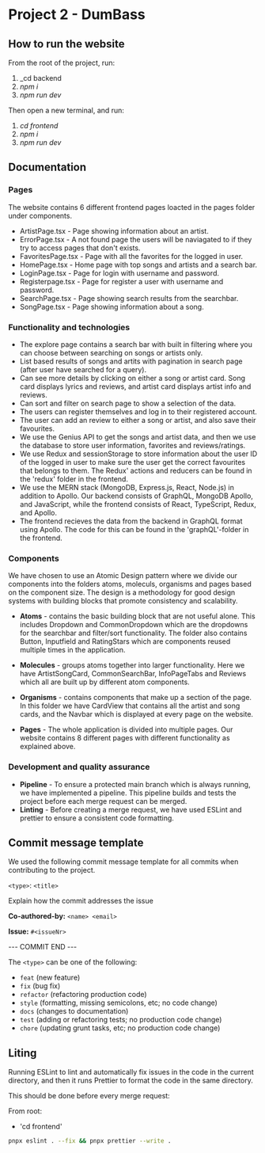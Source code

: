# Project 2 - DumBass

## How to run the website

From the root of the project, run:

1. _cd backend
2. _npm i_
3. _npm run dev_

Then open a new terminal, and run:

1. _cd frontend_
2. _npm i_
3. _npm run dev_



## Documentation

### Pages

The website contains 6 different frontend pages loacted in the pages folder under components. 

-   ArtistPage.tsx - Page showing information about an artist.
-   ErrorPage.tsx - A not found page the users will be naviagated to if they try to access pages that don't exists.
-   FavoritesPage.tsx - Page with all the favorites for the logged in user.
-   HomePage.tsx - Home page with top songs and artists and a search bar.
-   LoginPage.tsx - Page for login with username and password.
-   Registerpage.tsx - Page for register a user with username and password.
-   SearchPage.tsx - Page showing search results from the searchbar.
-   SongPage.tsx - Page showing information about a song.

### Functionality and technologies

-   The explore page contains a search bar with built in filtering where you can choose between searching on songs or artists only.
-   List based results of songs and artits with pagination in search page (after user have searched for a query).
-   Can see more details by clicking on either a song or artist card. Song card displays lyrics and reviews, and artist card displays artist info and reviews.
-   Can sort and filter on search page to show a selection of the data.
-   The users can register themselves and log in to their registered account.
-   The user can add an review to either a song or artist, and also save their favourites.
-   We use the Genius API to get the songs and artist data, and then we use the database to store user information, favorites and reviews/ratings.
-   We use Redux and sessionStorage to store information about the user ID of the logged in user to make sure the user get the correct favourites that belongs to them. The Redux' actions and reducers can be found in the 'redux' folder in the frontend.
-   We use the MERN stack (MongoDB, Express.js, React, Node.js) in addition to Apollo. Our backend consists of GraphQL, MongoDB Apollo, and JavaScript, while the frontend consists of React, TypeScript, Redux, and Apollo.
-   The frontend recieves the data from the backend in GraphQL format using Apollo. The code for this can be found in the 'graphQL'-folder in the frontend.

### Components

We have chosen to use an Atomic Design pattern where we divide our components into the folders atoms, moleculs, organisms and pages based on the component size. The design is a methodology for good design systems with building blocks that promote consistency and scalability.

-   **Atoms** - contains the basic building block that are not useful alone. This includes Dropdown and CommonDropdown which are the dropdowns for the searchbar and filter/sort functionality. The folder also contains Button, Inputfield and RatingStars which are components reused multiple times in the application.

-   **Molecules** - groups atoms together into larger functionality. Here we have ArtistSongCard, CommonSearchBar, InfoPageTabs and Reviews which all are built up by different atom components.

-   **Organisms** - contains components that make up a section of the page. In this folder we have CardView that contains all the artist and song cards, and the Navbar which is displayed at every page on the website.

-   **Pages** - The whole application is divided into multiple pages. Our website contains 8 different pages with different functionality as explained above.

### Development and quality assurance

-   **Pipeline** - To ensure a protected main branch which is always running, we have implemented a pipeline. This pipeline builds and tests the project before each merge request can be merged.
-   **Linting** - Before creating a merge request, we have used ESLint and prettier to ensure a consistent code formatting.

## Commit message template

We used the following commit message template for all commits when contributing to the project.

`<type>`: `<title>`

Explain how the commit addresses the issue

**Co-authored-by:** `<name> <email>`

**Issue:** `#<issueNr>`

--- COMMIT END ---

The `<type>` can be one of the following:

-   `feat` (new feature)
-   `fix` (bug fix)
-   `refactor` (refactoring production code)
-   `style` (formatting, missing semicolons, etc; no code change)
-   `docs` (changes to documentation)
-   `test` (adding or refactoring tests; no production code change)
-   `chore` (updating grunt tasks, etc; no production code change)

## Liting

Running ESLint to lint and automatically fix issues in the code in the current directory, and then it runs Prettier to format the code in the same directory.

This should be done before every merge request:

From root:
- 'cd frontend'

```bash
pnpx eslint . --fix && pnpx prettier --write .
```
